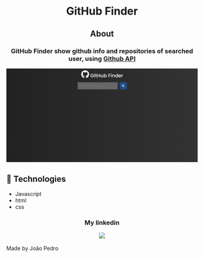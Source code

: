 <h1 align='center'>GitHub Finder</h1>

<h2 align='center'>About</h2>

<h3 align='center'>GitHub Finder show github info and repositories of searched user, using <a href="https://docs.github.com/en/rest" target='_blank'>Github API</a></h3>

<img src='img/github-finder.gif'>

## 🚀 Technologies

<ul>
    <li>Javascript</li>
    <li>html</li>
    <li>css</li>
</ul>

<div align='center'>
  <h3>My linkedin</h3>
  <a href="https://www.linkedin.com/in/joao-pedro-mello/" target='_blank'><img src='https://img.shields.io/badge/LinkedIn-0077B5?style=for-the-badge&logo=linkedin&logoColor=white'/></a>
</div>

Made by João Pedro
